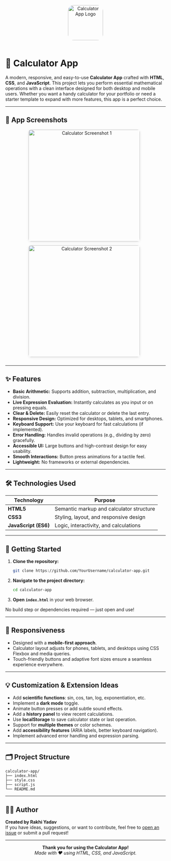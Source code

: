 <p align="center">
  <img src="https://em-content.zobj.net/thumbs/240/apple/354/abacus_1f9ee.png" alt="Calculator App Logo" width="110" height="110" style="border-radius: 18px; margin-bottom: 16px;"/>
</p>

# 🧮 Calculator App

A modern, responsive, and easy-to-use **Calculator App** crafted with **HTML**, **CSS**, and **JavaScript**. This project lets you perform essential mathematical operations with a clean interface designed for both desktop and mobile users. Whether you want a handy calculator for your portfolio or need a starter template to expand with more features, this app is a perfect choice.

---

## 📸 App Screenshots

<p align="center">
  <img src="https://github.com/user-attachments/assets/96331f88-7a81-4d4a-b4dd-1adc4ce25570" alt="Calculator Screenshot 1" width="350" style="margin: 0 8px 12px 0; border-radius: 8px; box-shadow: 0 2px 8px rgba(0,0,0,0.08);" />
  <img src="https://github.com/user-attachments/assets/49f578d1-fe3b-4344-a5ed-f9b52e1e889f" alt="Calculator Screenshot 2" width="350" style="margin: 0 8px 12px 0; border-radius: 8px; box-shadow: 0 2px 8px rgba(0,0,0,0.08);" />
</p>

---

## ✨ Features

- **Basic Arithmetic:** Supports addition, subtraction, multiplication, and division.
- **Live Expression Evaluation:** Instantly calculates as you input or on pressing equals.
- **Clear & Delete:** Easily reset the calculator or delete the last entry.
- **Responsive Design:** Optimized for desktops, tablets, and smartphones.
- **Keyboard Support:** Use your keyboard for fast calculations (if implemented).
- **Error Handling:** Handles invalid operations (e.g., dividing by zero) gracefully.
- **Accessible UI:** Large buttons and high-contrast design for easy usability.
- **Smooth Interactions:** Button press animations for a tactile feel.
- **Lightweight:** No frameworks or external dependencies.

---

## 🛠️ Technologies Used

| Technology           | Purpose                                  |
|----------------------|------------------------------------------|
| **HTML5**            | Semantic markup and calculator structure |
| **CSS3**             | Styling, layout, and responsive design   |
| **JavaScript (ES6)** | Logic, interactivity, and calculations   |

---

## 🚀 Getting Started

1. **Clone the repository:**
   ```bash
   git clone https://github.com/YourUsername/calculator-app.git
   ```
2. **Navigate to the project directory:**
   ```bash
   cd calculator-app
   ```
3. **Open `index.html`** in your web browser.

No build step or dependencies required — just open and use!

---

## 📱 Responsiveness

- Designed with a **mobile-first approach**.
- Calculator layout adjusts for phones, tablets, and desktops using CSS Flexbox and media queries.
- Touch-friendly buttons and adaptive font sizes ensure a seamless experience everywhere.

---

## 💡 Customization & Extension Ideas

- Add **scientific functions**: sin, cos, tan, log, exponentiation, etc.
- Implement a **dark mode** toggle.
- Animate button presses or add subtle sound effects.
- Add a **history panel** to view recent calculations.
- Use **localStorage** to save calculator state or last operation.
- Support for **multiple themes** or color schemes.
- Add **accessibility features** (ARIA labels, better keyboard navigation).
- Implement advanced error handling and expression parsing.

---

## 🗂️ Project Structure

```
calculator-app/
├── index.html
├── style.css
├── script.js
└── README.md
```

---

## 🙋‍♀️ Author

**Created by Rakhi Yadav**  
If you have ideas, suggestions, or want to contribute, feel free to [open an issue](https://github.com/YourUsername/calculator-app/issues) or submit a pull request!

---

<p align="center">
  <b>Thank you for using the Calculator App!</b><br>
  <i>Made with ❤️ using HTML, CSS, and JavaScript.</i>
</p>
